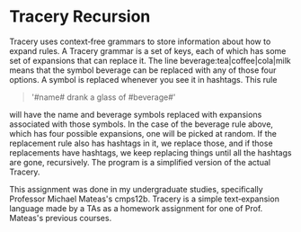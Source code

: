 # Tracery Recursion

Tracery uses context‑free grammars to store information about how
to expand rules. A Tracery grammar is a set of keys, each of which has some set of expansions that can replace it. The line beverage:tea|coffee|cola|milk means that 
the symbol beverage can be replaced with any of those
four options. A symbol is replaced whenever you see it in hashtags. This rule 
  >'#name# drank a glass of #beverage#'  
 
will have the name and beverage symbols replaced with expansions associated with those symbols. In the case of the
beverage rule above, which has four possible expansions, one will be picked at random. If the replacement rule also has
hashtags in it, we replace those, and if those replacements have hashtags, we keep replacing things until all the
hashtags are gone, recursively.
The program is a simplified version of the actual Tracery.

This assignment was done in my undergraduate studies, specifically Professor Michael Mateas's cmps12b.
Tracery is a simple text‑expansion language made by a TAs as a homework assignment for one of
Prof. Mateas's previous courses.
